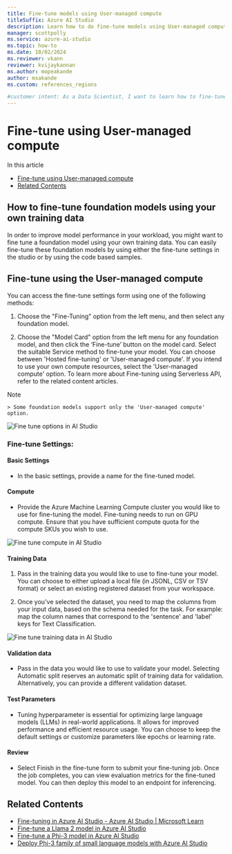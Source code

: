 ```yaml
---
title: Fine-tune models using User-managed compute
titleSuffix: Azure AI Studio
description: Learn how to do fine-tune models using User-managed compute.
manager: scottpolly
ms.service: azure-ai-studio
ms.topic: how-to
ms.date: 10/02/2024
ms.reviewer: vkann
reviewer: kvijaykannan
ms.author: mopeakande
author: msakande
ms.custom: references_regions

#customer intent: As a Data Scientist, I want to learn how to fine-tune models using user managed compute <what> so that <why>
---
```


# Fine-tune using User-managed compute

In this article
  - [Fine-tune using User-managed compute](#distillation)
  - [Related Contents](#next-steps)


## How to fine-tune foundation models using your own training data

In order to improve model performance in your workload, you might want to fine tune a foundation model using your own training data. You can easily fine-tune these foundation models by using either the fine-tune settings in the studio or by using the code based samples.

## Fine-tune using the User-managed compute

You can access the fine-tune settings form using one of the following methods:
1.	Choose the "Fine-Tuning" option from the left menu, and then select any foundation model.

2.	Choose the "Model Card" option from the left menu for any foundation model, and then click the ‘Fine-tune’ button on the model card.
Select the suitable Service method to fine-tune your model. You can choose between 'Hosted fine-tuning' or 'User-managed compute'. If you intend to use your own compute resources, select the 'User-managed compute' option. To learn more about Fine-tuning using Serverless API, refer to the related content articles.


  > [!NOTE]
    > Some foundation models support only the 'User-managed compute' option.

![Fine tune options in AI Studio](./fine-tune-options.png)

### Fine-tune Settings:

#### Basic Settings

- In the basic settings, provide a name for the fine-tuned model.

#### Compute

- Provide the Azure Machine Learning Compute cluster you would like to use for fine-tuning the model. Fine-tuning needs to run on GPU compute. Ensure that you have sufficient compute quota for the compute SKUs you wish to use.

![Fine tune compute in AI Studio](./fine-tune-compute.png)

#### Training Data

1.	Pass in the training data you would like to use to fine-tune your model. You can choose to either upload a local file (in JSONL, CSV or TSV format) or select an existing registered dataset from your workspace.

2.	Once you've selected the dataset, you need to map the columns from your input data, based on the schema needed for the task. For example: map the column names that correspond to the 'sentence' and 'label' keys for Text Classification.

![Fine tune training data in AI Studio](./fine-tune-training-data.jpeg)


#### Validation data

- Pass in the data you would like to use to validate your model. Selecting Automatic split reserves an automatic split of training data for validation. Alternatively, you can provide a different validation dataset.

#### Test Parameters 

- Tuning hyperparameter is essential for optimizing large language models (LLMs) in real-world applications. It allows for improved performance and efficient resource usage. You can choose to keep the default settings or customize parameters like epochs or learning rate.

#### Review 

- Select Finish in the fine-tune form to submit your fine-tuning job. Once the job completes, you can view evaluation metrics for the fine-tuned model. You can then deploy this model to an endpoint for inferencing.

## Related Contents
- [Fine-tuning in Azure AI Studio - Azure AI Studio | Microsoft Learn](../fine-tuning-overview.md)
- [Fine-tune a Llama 2 model in Azure AI Studio](../fine-tune-model-llama.md)
- [Fine-tune a Phi-3 model in Azure AI Studio](../fine-tune-phi-3.md)
- [Deploy Phi-3 family of small language models with Azure AI Studio](../deploy-models-phi-3.md)